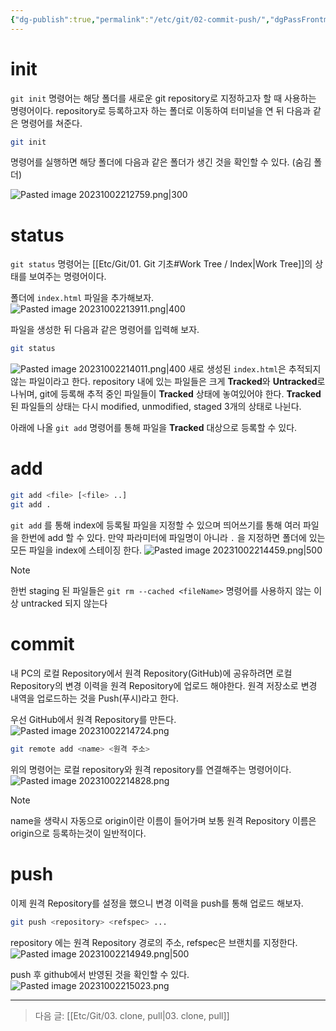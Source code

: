 ```yaml
---
{"dg-publish":true,"permalink":"/etc/git/02-commit-push/","dgPassFrontmatter":true,"noteIcon":"","created":"","updated":""}
---
```


# init
`git init` 명령어는 해당 폴더를 새로운 git repository로 지정하고자 할 때 사용하는 명령어이다.
repository로 등록하고자 하는 폴더로 이동하여 터미널을 연 뒤 다음과 같은 명령어를 쳐준다.

```bash
git init
```

명령어를 실행하면 해당 폴더에 다음과 같은 폴더가 생긴 것을 확인할 수 있다. (숨김 폴더)

![Pasted image 20231002212759.png|300](/img/user/Etc/Git/Pasted%20image%2020231002212759.png)
# status
`git status` 명령어는 [[Etc/Git/01. Git 기초#Work Tree / Index\|Work Tree]]의 상태를 보여주는 명령어이다.

폴더에 `index.html` 파일을 추가해보자.
![Pasted image 20231002213911.png|400](/img/user/Etc/Git/Pasted%20image%2020231002213911.png)


파일을 생성한 뒤 다음과 같은 명령어를 입력해 보자.
```bash
git status
```
![Pasted image 20231002214011.png|400](/img/user/Etc/Git/Pasted%20image%2020231002214011.png)
새로 생성된 `index.html`은 추적되지 않는 파일이라고 한다. repository 내에 있는 파일들은 크게 **Tracked**와 **Untracked**로 나뉘며, git에 등록해 추적 중인 파일들이 **Tracked** 상태에 놓여있어야 한다.
**Tracked**된 파일들의 상태는 다시 modified, unmodified, staged 3개의 상태로 나뉜다.

아래에 나올 `git add` 명령어를 통해 파일을 **Tracked** 대상으로 등록할 수 있다.

# add
```bash
git add <file> [<file> ..] 
git add .
```
`git add` 를 통해 index에 등록될 파일을 지정할 수 있으며 띄어쓰기를 통해 여러 파일을 한번에 add 할 수 있다.
만약 파라미터에 파일명이 아니라 `.` 을 지정하면 폴더에 있는 모든 파일을 index에 스테이징 한다.
![Pasted image 20231002214459.png|500](/img/user/Etc/Git/Pasted%20image%2020231002214459.png)

> [!NOTE]
> 한번 staging 된 파일들은 `git rm --cached <fileName>` 명령어를 사용하지 않는 이상 untracked 되지 않는다

# commit
내 PC의 로컬 Repository에서 원격 Repository(GitHub)에 공유하려면 로컬 Repository의 변경 이력을 원격 Repository에 업로드 해야한다. 원격 저장소로 변경 내역을 업로드하는 것을 Push(푸시)라고 한다.

우선 GitHub에서 원격 Repository를 만든다.
![Pasted image 20231002214724.png](/img/user/Etc/Git/Pasted%20image%2020231002214724.png)

```bash
git remote add <name> <원격 주소>
```
위의 명령어는 로컬 repository와 원격 repository를 연결해주는 명령어이다.
![Pasted image 20231002214828.png](/img/user/Etc/Git/Pasted%20image%2020231002214828.png)
> [!NOTE]
> name을 생략시 자동으로 origin이란 이름이 들어가며 보통 원격 Repository 이름은 origin으로 등록하는것이 일반적이다.

# push
이제 원격 Repository를 설정을 했으니 변경 이력을 push를 통해 업로드 해보자.
```bash
git push <repository> <refspec> ...
```
repository 에는 원격 Repository 경로의 주소, refspec은 브랜치를 지정한다.
![Pasted image 20231002214949.png|500](/img/user/Pasted%20image%2020231002214949.png)

push 후 github에서 반영된 것을 확인할 수 있다.
![Pasted image 20231002215023.png](/img/user/Pasted%20image%2020231002215023.png)


---
> 다음 글: [[Etc/Git/03. clone, pull\|03. clone, pull]]